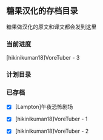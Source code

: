 ## 糖果汉化的存档目录

糖果做汉化的原文和译文都会发到这里

### 当前进度

[hikinikuman18\]VoreTuber - 3

### 计划目录



### 已存档

- [x] [Lampton\]午夜恐怖剧场
- [x] [hikinikuman18]VoreTuber - 1
- [x] [hikinikuman18]VoreTuber - 2

